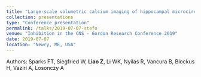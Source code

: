 ```yaml
---
title: "Large-scale volumetric calcium imaging of hippocampal microcircuits during head-fixed spatial navigation and learning"
collection: presentations
type: "Conference presentation"
permalink: /talks/2019-07-07-stefo
venue: "Inhibition in the CNS - Gordon Research Conference 2019"
date: 2019-07-07
location: "Newry, ME, USA"
---
```

Authors: Sparks FT, Siegfried W, <b>Liao Z</b>, Li WK, Nyilas R, Vancura B, Blockus H, Vaziri A, Losonczy A
